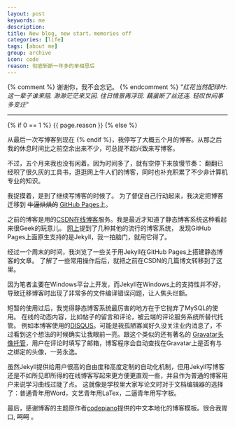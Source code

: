 ```yaml
---
layout: post
keywords: me
description:
title: New blog, new start，memories off
categories: [life]
tags: [about me]
group: archive
icon: code
reason: 彻底斩断一年多的单相思后
---
```


{% comment %}
谢谢你，我不会忘记。
{% endcomment %}
_"红花当然配绿叶. 这一辈子谁来陪. 渺渺茫茫来又回. 往日情景再浮现. 藕虽断了丝还连. 轻叹世间事多变迁"_

* * *
{% if 0 == 1 %} {{ page.reason }}
{% else %}
<!--{{ page.reason }}--> 
从最后一次写博客到现在
{% endif %}，我停写了大概五个月的博客。从那之后我的休息时间比之前空余出来不少，可总提不起兴致来写博客。

不过，五个月来我也没有闲着。因为时间多了，就有空停下来放慢节奏： 翻翻已经积了很久灰的工具书，逛逛网上牛人们的博客，同时也补充积累了不少非计算机专业的知识。

我捉摸着，是到了继续写博客的时候了。
为了督促自己行动起来，我决定把博客迁移到 <del>牛逼烘烘的</del> [GitHub Pages](http://pages.github.com/, "GitHub Pages")上。

之前的博客是用的[CSDN在线博客](http://blog.csdn.net/pengx17)服务。我是最近才知道了静态博客系统这种看起来很Geek的玩意儿。
[网上](http://www.cnblogs.com/cuxnil/archive/2013/01/08/2850458.html)提到了几种其他的流行的博客系统，
发现GitHub Pages上面原生支持的是Jekyll，我一拍脑门，就用它得了。

经过一个周末的时间，我浏览了一些关于用Jekyll在GitHub Pages上搭建静态博客的文章。
了解了一些常用操作后后，就把之前在CSDN的几篇博文转移到了这里。

因为笔者主要在Windows平台上开发，而Jekyll在Windows上的支持性并不好，导致迁移博客时出现了非常多的文件编译错误问题，让人焦头烂额。

短暂的使用过后，我觉得静态博客系统最厉害的地方在于它抛弃了MySQL的使用。
在线的动态内容，比如帖子的留言和评论，被云端的评论服务系统所替代托管。
例如本博客使用的[DISQUS](http://disqus.com/)。可能是我孤陋寡闻好久没关注业内消息了，不过看到这个想法的时候确实让我眼前一亮。跟这个类似的还有著名的
[Gravatar头像托管](http://en.gravatar.com/)，用户在评论时填写了邮箱，博客程序会自动查找在Gravatar上是否有与之绑定的头像，一劳永逸。

虽然Jekyll提供给用户很高的自由度和高度定制的自动化机制，但用Jekyll写博客还是不如所见即所得的在线博客写起来更方便更直观一些，并且作为普通的博客用户来说学习曲线过陡了点。
这就像是学校里大家写论文时对于文档编辑器的选择了：普通青年用Word，文艺青年用LaTex，二逼青年用写字板。

最后，感谢博客的主题原作者[codepiano](http://codepiano.github.io/about.html)提供的中文本地化的博客模板。很合我胃口, <del>呵呵</del> 。



